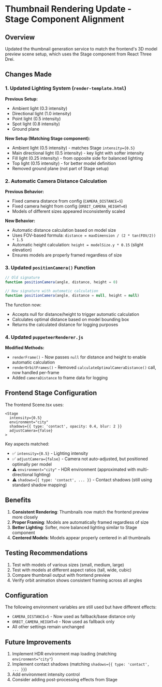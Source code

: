 # Thumbnail Rendering Update - Stage Component Alignment

## Overview
Updated the thumbnail generation service to match the frontend's 3D model preview scene setup, which uses the Stage component from React Three Drei.

## Changes Made

### 1. Updated Lighting System (`render-template.html`)
**Previous Setup:**
- Ambient light (0.3 intensity)
- Directional light (1.0 intensity)
- Point light (0.5 intensity)
- Spot light (0.8 intensity)
- Ground plane

**New Setup (Matching Stage component):**
- Ambient light (0.5 intensity) - matches Stage `intensity={0.5}`
- Main directional light (0.5 intensity) - key light with softer intensity
- Fill light (0.25 intensity) - from opposite side for balanced lighting
- Top light (0.15 intensity) - for better model definition
- Removed ground plane (not part of Stage setup)

### 2. Automatic Camera Distance Calculation
**Previous Behavior:**
- Fixed camera distance from config (`CAMERA_DISTANCE=5`)
- Fixed camera height from config (`ORBIT_CAMERA_HEIGHT=0`)
- Models of different sizes appeared inconsistently scaled

**New Behavior:**
- Automatic distance calculation based on model size
- Uses FOV-based formula: `distance = maxDimension / (2 * tan(FOV/2)) * 1.5`
- Automatic height calculation: `height = modelSize.y * 0.15` (slight elevation)
- Ensures models are properly framed regardless of size

### 3. Updated `positionCamera()` Function
```javascript
// Old signature
function positionCamera(angle, distance, height = 0)

// New signature with automatic calculation
function positionCamera(angle, distance = null, height = null)
```

The function now:
- Accepts null for distance/height to trigger automatic calculation
- Calculates optimal distance based on model bounding box
- Returns the calculated distance for logging purposes

### 4. Updated `puppeteerRenderer.js`
**Modified Methods:**
- `renderFrame()` - Now passes `null` for distance and height to enable automatic calculation
- `renderOrbitFrames()` - Removed `calculateOptimalCameraDistance()` call, now handled per-frame
- Added `cameraDistance` to frame data for logging

## Frontend Stage Configuration
The frontend Scene.tsx uses:
```tsx
<Stage
  intensity={0.5}
  environment="city"
  shadows={{ type: 'contact', opacity: 0.4, blur: 2 }}
  adjustCamera={false}
>
```

Key aspects matched:
- ✅ `intensity={0.5}` - Lighting intensity
- ✅ `adjustCamera={false}` - Camera not auto-adjusted, but positioned optimally per model
- ⚠️ `environment="city"` - HDR environment (approximated with multi-directional lighting)
- ⚠️ `shadows={{ type: 'contact', ... }}` - Contact shadows (still using standard shadow mapping)

## Benefits

1. **Consistent Rendering**: Thumbnails now match the frontend preview more closely
2. **Proper Framing**: Models are automatically framed regardless of size
3. **Better Lighting**: Softer, more balanced lighting similar to Stage component
4. **Centered Models**: Models appear properly centered in all thumbnails

## Testing Recommendations

1. Test with models of various sizes (small, medium, large)
2. Test with models at different aspect ratios (tall, wide, cubic)
3. Compare thumbnail output with frontend preview
4. Verify orbit animation shows consistent framing across all angles

## Configuration

The following environment variables are still used but have different effects:

- `CAMERA_DISTANCE=5` - Now used as fallback/base distance only
- `ORBIT_CAMERA_HEIGHT=0` - Now used as fallback only
- All other settings remain unchanged

## Future Improvements

1. Implement HDR environment map loading (matching `environment="city"`)
2. Implement contact shadows (matching `shadows={{ type: 'contact', ... }}`)
3. Add environment intensity control
4. Consider adding post-processing effects from Stage
